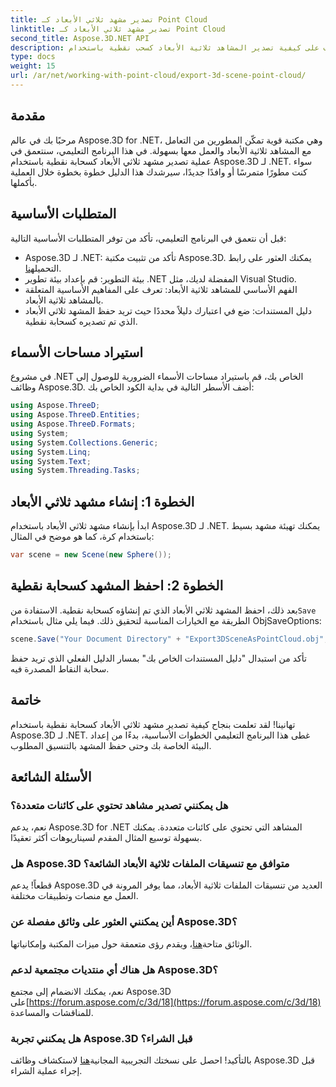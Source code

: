 ```yaml
---
title: تصدير مشهد ثلاثي الأبعاد كـ Point Cloud
linktitle: تصدير مشهد ثلاثي الأبعاد كـ Point Cloud
second_title: Aspose.3D.NET API
description: تعرف على كيفية تصدير المشاهد ثلاثية الأبعاد كسحب نقطية باستخدام Aspose.3D لـ .NET. برنامج تعليمي شامل للمطورين. جرب النسخة التجريبية المجانية الآن!
type: docs
weight: 15
url: /ar/net/working-with-point-cloud/export-3d-scene-point-cloud/
---
```

## مقدمة
مرحبًا بك في عالم Aspose.3D for .NET، وهي مكتبة قوية تمكّن المطورين من التعامل مع المشاهد ثلاثية الأبعاد والعمل معها بسهولة. في هذا البرنامج التعليمي، سنتعمق في عملية تصدير مشهد ثلاثي الأبعاد كسحابة نقطية باستخدام Aspose.3D لـ .NET. سواء كنت مطورًا متمرسًا أو وافدًا جديدًا، سيرشدك هذا الدليل خطوة بخطوة خلال العملية بأكملها.
## المتطلبات الأساسية
قبل أن نتعمق في البرنامج التعليمي، تأكد من توفر المتطلبات الأساسية التالية:
-  Aspose.3D لـ .NET: تأكد من تثبيت مكتبة Aspose.3D. يمكنك العثور على رابط التحميل[هنا](https://releases.aspose.com/3d/net/).
- بيئة التطوير: قم بإعداد بيئة تطوير .NET المفضلة لديك، مثل Visual Studio.
- الفهم الأساسي للمشاهد ثلاثية الأبعاد: تعرف على المفاهيم الأساسية المتعلقة بالمشاهد ثلاثية الأبعاد.
- دليل المستندات: ضع في اعتبارك دليلاً محددًا حيث تريد حفظ المشهد ثلاثي الأبعاد الذي تم تصديره كسحابة نقطية.
## استيراد مساحات الأسماء
في مشروع .NET الخاص بك، قم باستيراد مساحات الأسماء الضرورية للوصول إلى وظائف Aspose.3D. أضف الأسطر التالية في بداية الكود الخاص بك:
```csharp
using Aspose.ThreeD;
using Aspose.ThreeD.Entities;
using Aspose.ThreeD.Formats;
using System;
using System.Collections.Generic;
using System.Linq;
using System.Text;
using System.Threading.Tasks;
```
## الخطوة 1: إنشاء مشهد ثلاثي الأبعاد
ابدأ بإنشاء مشهد ثلاثي الأبعاد باستخدام Aspose.3D لـ .NET. يمكنك تهيئة مشهد بسيط باستخدام كرة، كما هو موضح في المثال:
```csharp
var scene = new Scene(new Sphere());
```
## الخطوة 2: احفظ المشهد كسحابة نقطية
 بعد ذلك، احفظ المشهد ثلاثي الأبعاد الذي تم إنشاؤه كسحابة نقطية. الاستفادة من`Save` الطريقة مع الخيارات المناسبة لتحقيق ذلك. فيما يلي مثال باستخدام ObjSaveOptions:
```csharp
scene.Save("Your Document Directory" + "Export3DSceneAsPointCloud.obj", new ObjSaveOptions() { PointCloud = true });
```
تأكد من استبدال "دليل المستندات الخاص بك" بمسار الدليل الفعلي الذي تريد حفظ سحابة النقاط المصدرة فيه.
## خاتمة
تهانينا! لقد تعلمت بنجاح كيفية تصدير مشهد ثلاثي الأبعاد كسحابة نقطية باستخدام Aspose.3D لـ .NET. غطى هذا البرنامج التعليمي الخطوات الأساسية، بدءًا من إعداد البيئة الخاصة بك وحتى حفظ المشهد بالتنسيق المطلوب.
## الأسئلة الشائعة
### هل يمكنني تصدير مشاهد تحتوي على كائنات متعددة؟
نعم، يدعم Aspose.3D for .NET المشاهد التي تحتوي على كائنات متعددة. يمكنك بسهولة توسيع المثال المقدم لسيناريوهات أكثر تعقيدًا.
### هل Aspose.3D متوافق مع تنسيقات الملفات ثلاثية الأبعاد الشائعة؟
قطعاً! يدعم Aspose.3D العديد من تنسيقات الملفات ثلاثية الأبعاد، مما يوفر المرونة في العمل مع منصات وتطبيقات مختلفة.
### أين يمكنني العثور على وثائق مفصلة عن Aspose.3D؟
 الوثائق متاحة[هنا](https://reference.aspose.com/3d/net/)، ويقدم رؤى متعمقة حول ميزات المكتبة وإمكانياتها.
### هل هناك أي منتديات مجتمعية لدعم Aspose.3D؟
 نعم، يمكنك الانضمام إلى مجتمع Aspose.3D على[https://forum.aspose.com/c/3d/18](https://forum.aspose.com/c/3d/18) للمناقشات والمساعدة.
### هل يمكنني تجربة Aspose.3D قبل الشراء؟
 بالتأكيد! احصل على نسختك التجريبية المجانية[هنا](https://releases.aspose.com/) لاستكشاف وظائف Aspose.3D قبل إجراء عملية الشراء.